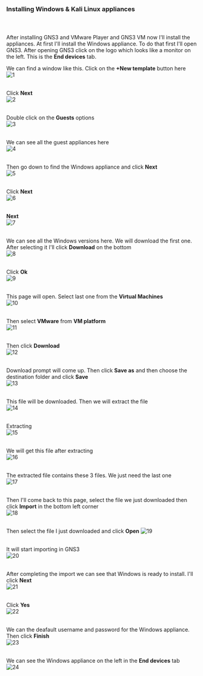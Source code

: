 ### Installing Windows & Kali Linux appliances<br> <br><br>

After installing GNS3 and VMware Player and GNS3 VM now I'll install the appliances.
At first I'll install the Windows appliance. To do that first I'll open GNS3. After opening GNS3 click on the logo which looks like a monitor on the left. This is the **End devices** tab.

We can find a window like this. Click on the **+New template** button here<br>
![1](https://user-images.githubusercontent.com/60141836/209454941-651b04ba-0f0c-46e4-9925-c6bd737e75ca.png)
<br><br>

Click **Next**<br>
![2](https://user-images.githubusercontent.com/60141836/209454942-f120bad0-7fca-4627-83ae-7bd15e6b7a96.png)
<br><br>

Double click on the **Guests** options<br>
![3](https://user-images.githubusercontent.com/60141836/209454944-a5b2badb-79cc-4dd4-a235-119fe9a6fc50.png)
<br><br>

We can see all the guest appliances here<br>
![4](https://user-images.githubusercontent.com/60141836/209454946-a03bbe03-9d60-4f7f-b406-cf658342f787.png)
<br><br>

Then go down to find the Windows appliance and click **Next**<br>
![5](https://user-images.githubusercontent.com/60141836/209454947-a1c1b320-6a5b-4e2f-8228-0f7a5676e9f9.png)
<br><br>

Click **Next**<br>
![6](https://user-images.githubusercontent.com/60141836/209454949-819fe660-e646-47d3-92af-e916b8a4c919.png)
<br><br>

**Next**<br>
![7](https://user-images.githubusercontent.com/60141836/209454950-a2ab6b01-947c-4ec1-af27-18cdb4c3abcb.png)
<br><br>

We can see all the Windows versions here. We will download the first one. After selecting it I'll click **Download** on the bottom<br>
![8](https://user-images.githubusercontent.com/60141836/209454952-abb726f3-824c-44a2-bda7-f8c368779718.png)
<br><br>

Click **Ok**<br>
![9](https://user-images.githubusercontent.com/60141836/209454953-f71e7b70-2b50-4e18-8f0f-58d7c5a673bf.png)
<br><br>

This page will open. Select last one from the **Virtual Machines**<br>
![10](https://user-images.githubusercontent.com/60141836/209454956-9c2d618b-57cd-4f24-85b7-e433a2aeea75.png)
<br><br>

Then select **VMware** from **VM platform**<br>
![11](https://user-images.githubusercontent.com/60141836/209454957-e22ace75-32c5-4556-aead-ee72a6059280.png)
<br><br>

Then click **Download**<br>
![12](https://user-images.githubusercontent.com/60141836/209454958-2e44704f-32f8-4aef-8bc8-86b49eb8c443.png)
<br><br>

Download prompt will come up. Then click **Save as** and then choose the destination folder and click **Save**<br>
![13](https://user-images.githubusercontent.com/60141836/209454959-e808cd88-c5b3-4567-bbcb-c2d8337d883d.png)
<br><br>

This file will be downloaded. Then we will extract the file<br>
![14](https://user-images.githubusercontent.com/60141836/209454960-1aa7c449-1992-43d1-b600-9d9c0e98dc79.png)
<br><br>

Extracting<br>
![15](https://user-images.githubusercontent.com/60141836/209454961-460d7a96-3ab9-4d7a-85f1-06b674b95470.png)
<br><br>

We will get this file after extracting<br>
![16](https://user-images.githubusercontent.com/60141836/209454962-1788d61a-bce2-406a-a2eb-00134143969d.png)
<br><br>

The extracted file contains these 3 files. We just need the last one<br>
![17](https://user-images.githubusercontent.com/60141836/209454963-e599c33f-5cea-488f-8b62-67005e2cbd47.png)
<br><br>

Then I'll come back to this page, select the file we just downloaded then click **Import** in the bottom left corner<br>
![18](https://user-images.githubusercontent.com/60141836/209454964-c438dafc-e90e-4c6f-8dc0-0556109f4d36.png)
<br><br>

Then select the file I just downloaded and click **Open**
![19](https://user-images.githubusercontent.com/60141836/209454965-0fa6d919-6824-462d-88b8-6ff8838f14c0.png)
<br><br>

It will start importing in GNS3<br>
![20](https://user-images.githubusercontent.com/60141836/209454966-68a0135e-4ddb-40e7-86bb-975ee64ed8f5.png)
<br><br>

After completing the import we can see that Windows is ready to install. I'll click **Next**<br>
![21](https://user-images.githubusercontent.com/60141836/209454967-1f431125-68cb-4ba4-8d5c-f71676ce3869.png)
<br><br>

Click **Yes**<br>
![22](https://user-images.githubusercontent.com/60141836/209454968-ad820521-1286-4548-aa03-968fbb30caf2.png)
<br><br>

We can the deafault username and password for the Windows appliance. Then click **Finish**<br>
![23](https://user-images.githubusercontent.com/60141836/209454970-be8d42a3-f13a-44dd-9f37-bcdc0516002a.png)
<br><br>

We can see the Windows appliance on the left in the **End devices** tab<br>
![24](https://user-images.githubusercontent.com/60141836/209454971-4e22c8cc-e3a5-49e2-bfa2-e023c7c4c6f9.png)
<br><br>


